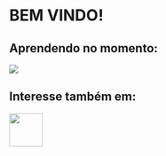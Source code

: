 # BEM VINDO!

## Aprendendo no momento:
<img src="https://devicon-website.vercel.app/api/go/original-wordmark.svg"></img>


## Interesse também em:
<img src="https://cdn.jsdelivr.net/gh/devicons/devicon/icons/python/python-original.svg" width="60" height="60" />
          
